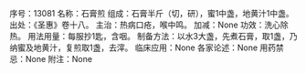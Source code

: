 序号：13081
名称：石膏煎
组成：石膏半斤（切，研），蜜1中盏，地黄汁1中盏。
出处：《圣惠》卷十八。
主治：热病口疮，喉中鸣。
加减：None
功效：洗心除热。
用法用量：每服抄1匙，含咽。
制备方法：以水3大盏，先煮石膏，取1盏，乃纳蜜及地黄汁，复煎取1盏，去滓。
临床应用：None
各家论述：None
用药禁忌：None
附注：None
